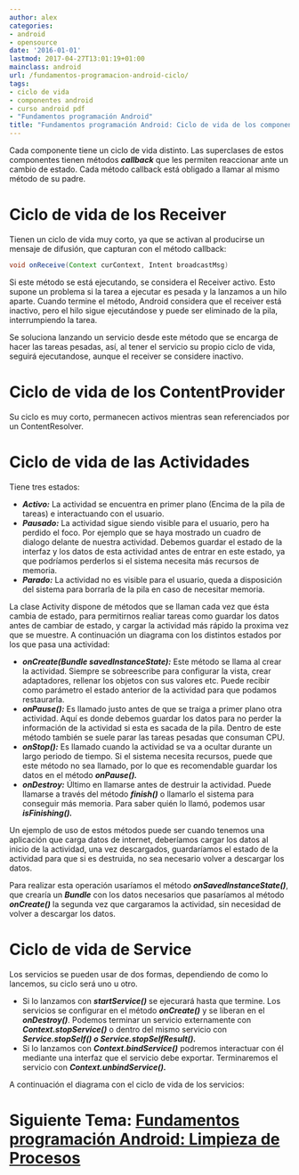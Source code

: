 ```yaml
---
author: alex
categories:
- android
- opensource
date: '2016-01-01'
lastmod: 2017-04-27T13:01:19+01:00
mainclass: android
url: /fundamentos-programacion-android-ciclo/
tags:
- ciclo de vida
- componentes android
- curso android pdf
- "Fundamentos programación Android"
title: "Fundamentos programación Android: Ciclo de vida de los componentes"
---
```


Cada componente tiene un ciclo de vida distinto. Las superclases de estos componentes tienen métodos ***callback*** que les permiten reaccionar ante un cambio de estado. Cada método callback está obligado a llamar al mismo método de su padre.

# Ciclo de vida de los Receiver

Tienen un ciclo de vida muy corto, ya que se activan al producirse un mensaje de difusión, que capturan con el método callback:

<!--more--><!--ad-->

```java
void onReceive(Context curContext, Intent broadcastMsg)
```

Si este método se está ejecutando, se considera el Receiver activo. Esto supone un problema si la tarea a ejecutar es pesada y la lanzamos a un hilo aparte. Cuando termine el método, Android considera que el receiver está inactivo, pero el hilo sigue ejecutándose y puede ser eliminado de la pila, interrumpiendo la tarea.

Se soluciona lanzando un servicio desde este método que se encarga de hacer las tareas pesadas, así, al tener el servicio su propio ciclo de vida, seguirá ejecutandose, aunque el receiver se considere inactivo.

# Ciclo de vida de los ContentProvider

Su ciclo es muy corto, permanecen activos mientras sean referenciados por un ContentResolver.

# Ciclo de vida de las Actividades

Tiene tres estados:

  * ***Activo:*** La actividad se encuentra en primer plano (Encima de la pila de tareas) e interactuando con el usuario.
  * ***Pausado:*** La actividad sigue siendo visible para el usuario, pero ha perdido el foco. Por ejemplo que se haya mostrado un cuadro de dialogo delante de nuestra actividad. Debemos guardar el estado de la interfaz y los datos de esta actividad antes de entrar en este estado, ya que podríamos perderlos si el sistema necesita más recursos de memoria.
  * ***Parado:*** La actividad no es visible para el usuario, queda a disposición del sistema para borrarla de la pila en caso de necesitar memoria.

La clase Activity dispone de métodos que se llaman cada vez que ésta cambia de estado, para permitirnos realiar tareas como guardar los datos antes de cambiar de estado, y cargar la actividad más rápido la proxima vez que se muestre. A continuación un diagrama con los distintos estados por los que pasa una actividad:

<figure>
    <amp-img sizes="(min-width: 545px) 545px, 100vw" on="tap:lightbox1" role="button" tabindex="0" layout="responsive" title="ciclo de vida actividades" alt="ciclo de vida actividades"  height="711" width="545" src="https://4.bp.blogspot.com/-rzvsPpVkc5s/TfsiicRNDwI/AAAAAAAAAng/UkVWUYQySbM/s1600/activity_lifecycle.png"></amp-img>
</figure>

  * ***onCreate(Bundle savedInstanceState):*** Este método se llama al crear la actividad. Siempre se sobreescribe para configurar la vista, crear adaptadores, rellenar los objetos con sus valores etc. Puede recibir como parámetro el estado anterior de la actividad para que podamos restaurarla.
  * ***onPause():*** Es llamado justo antes de que se traiga a primer plano otra actividad. Aquí es donde debemos guardar los datos para no perder la información de la actividad si esta es sacada de la pila. Dentro de este método también se suele parar las tareas pesadas que consuman CPU.
  * ***onStop():*** Es llamado cuando la actividad se va a ocultar durante un largo periodo de tiempo. Si el sistema necesita recursos, puede que este método no sea llamado, por lo que es recomendable guardar los datos en el método ***onPause().***
  * ***onDestroy:*** Último en llamarse antes de destruir la actividad. Puede llamarse a través del método ***finish()*** o llamarlo el sistema para conseguir más memoria. Para saber quién lo llamó, podemos usar ***isFinishing().***

Un ejemplo de uso de estos métodos puede ser cuando tenemos una aplicación que carga datos de internet, deberíamos cargar los datos al inicio de la actividad, una vez descargados, guardaríamos el estado de la actividad para que si es destruida, no sea necesario volver a descargar los datos.

Para realizar esta operación usaríamos el método ***onSavedInstanceState()***, que crearía un ***Bundle*** con los datos necesarios que pasaríamos al método ***onCreate()*** la segunda vez que cargaramos la actividad, sin necesidad de volver a descargar los datos.

# Ciclo de vida de Service

Los servicios se pueden usar de dos formas, dependiendo de como lo lancemos, su ciclo será uno u otro.

  * Si lo lanzamos con ***startService()*** se ejecurará hasta que termine. Los servicios se configurar en el método ***onCreate()*** y se liberan en el ***onDestroy()***. Podemos terminar un servicio externamente con ***Context.stopService()*** o dentro del mismo servicio con ***Service.stopSelf() o Service.stopSelfResult().***
  * Si lo lanzamos con ***Context.bindService()*** podremos interactuar con él mediante una interfaz que el servicio debe exportar. Terminaremos el servicio con ***Context.unbindService().***

A continuación el diagrama con el ciclo de vida de los servicios:

<figure>
    <amp-img sizes="(min-width: 432px) 432px, 100vw" on="tap:lightbox1" role="button" tabindex="0" layout="responsive" alt="Ciclo de vida servicios" title="Ciclo de vida servicios"  height="521" width="432" src="https://2.bp.blogspot.com/-7eOY6RsbVQ0/TfsqCsNCg0I/AAAAAAAAAno/y-bkegRUNiw/s1600/service_lifecycle.png"></amp-img>
</figure>

# Siguiente Tema: [Fundamentos programación Android: Limpieza de Procesos][1]

 [1]: https://elbauldelprogramador.com/fundamentos-programacion-android_18/
